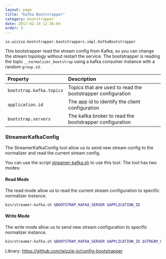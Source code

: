 ```yaml
---
layout: page
title: "Kafka Bootstrapper"
category: bootstrapper
date: 2017-02-14 12:36:04
order: 3
---
```


`io.wizzie.bootstrapper.bootstrappers.impl.KafkaBootstrapper`

This bootstrapper read the stream config from Kafka, so you can change the stream topology without restart the service. The bootstrapper is reading the topic `__normalizer_bootstrap` using a kafka consumer instance with a random `group.id`.

| Property     | Description     | 
| :------------- | :-------------  | 
| `bootstrap.kafka.topics`      | Topics that are used to read the bootstrapper configuration      |
| `application.id`      | The app id to identify the client configuration      |
| `bootstrap.servers`      | The kafka broker to read the bootstrapper configuration      |

### StreamerKafkaConfig

The StreamerKafkaConfig tool allow us to send new stream config to the normalizer and read the current stream config. 

You can use the script [streamer-kafka.sh](https://github.com/wizzie-io/normalizer/blob/master/bin/streamer-kafka.sh) to use this tool. The tool has two modes:

#### Read Mode

The read mode allow us to read the current stream configuration to specific normalizer instance. 

```bash
bin/streamer-kafka.sh $BOOTSTRAP_KAFKA_SERVER $APPLICATION_ID
```

#### Write Mode

The write mode allow us to send new stream configuration to specific normalizer instance.

```bash
bin/streamer-kafka.sh $BOOTSTRAP_KAFKA_SERVER $APPLICATION_ID $STREAM_CONFIG_FILE
```


Library: https://github.com/wizzie-io/config-bootstrapper